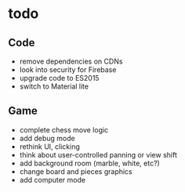 # todo

## Code
- remove dependencies on CDNs
- look into security for Firebase
- upgrade code to ES2015
- switch to Material lite

## Game
- complete chess move logic
- add debug mode
- rethink UI, clicking
- think about user-controlled panning or view shift
- add background room (marble, white, etc?)
- change board and pieces graphics
- add computer mode
